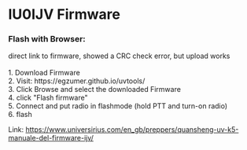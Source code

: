 <h1>IU0IJV Firmware</h1>

<h3>Flash with Browser:</h3>
direct link to firmware, showed a CRC check error, but upload works<br><br>
1. Download Firmware<br>
2. Visit: https://egzumer.github.io/uvtools/<br>
3. Click Browse and select the downloaded Firmware<br>
4. click "Flash firmware"<br>
5. Connect and put radio in flashmode (hold PTT and turn-on radio)<br>
6. flash<br>

Link:
https://www.universirius.com/en_gb/preppers/quansheng-uv-k5-manuale-del-firmware-ijv/
